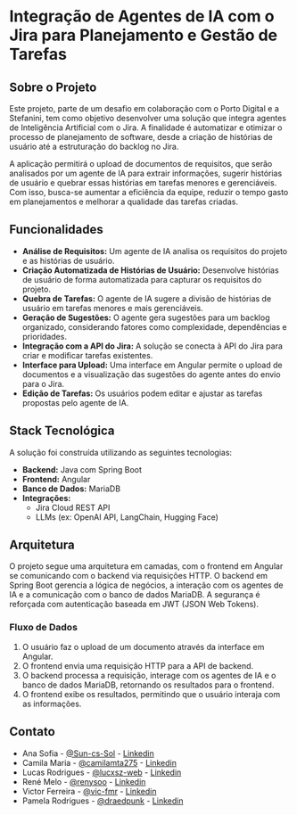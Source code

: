 # Integração de Agentes de IA com o Jira para Planejamento e Gestão de Tarefas

## Sobre o Projeto

Este projeto, parte de um desafio em colaboração com o Porto Digital e a Stefanini, tem como objetivo desenvolver uma solução que integra agentes de Inteligência Artificial com o Jira. A finalidade é automatizar e otimizar o processo de planejamento de software, desde a criação de histórias de usuário até a estruturação do backlog no Jira.

A aplicação permitirá o upload de documentos de requisitos, que serão analisados por um agente de IA para extrair informações, sugerir histórias de usuário e quebrar essas histórias em tarefas menores e gerenciáveis. Com isso, busca-se aumentar a eficiência da equipe, reduzir o tempo gasto em planejamentos e melhorar a qualidade das tarefas criadas.

## Funcionalidades

- **Análise de Requisitos:** Um agente de IA analisa os requisitos do projeto e as histórias de usuário.
- **Criação Automatizada de Histórias de Usuário:** Desenvolve histórias de usuário de forma automatizada para capturar os requisitos do projeto.
- **Quebra de Tarefas:** O agente de IA sugere a divisão de histórias de usuário em tarefas menores e mais gerenciáveis.
- **Geração de Sugestões:** O agente gera sugestões para um backlog organizado, considerando fatores como complexidade, dependências e prioridades.
- **Integração com a API do Jira:** A solução se conecta à API do Jira para criar e modificar tarefas existentes.
- **Interface para Upload:** Uma interface em Angular permite o upload de documentos e a visualização das sugestões do agente antes do envio para o Jira.
- **Edição de Tarefas:** Os usuários podem editar e ajustar as tarefas propostas pelo agente de IA.

## Stack Tecnológica

A solução foi construída utilizando as seguintes tecnologias:

- **Backend:** Java com Spring Boot
- **Frontend:** Angular
- **Banco de Dados:** MariaDB
- **Integrações:**
  - Jira Cloud REST API
  - LLMs (ex: OpenAI API, LangChain, Hugging Face)

## Arquitetura

O projeto segue uma arquitetura em camadas, com o frontend em Angular se comunicando com o backend via requisições HTTP. O backend em Spring Boot gerencia a lógica de negócios, a interação com os agentes de IA e a comunicação com o banco de dados MariaDB. A segurança é reforçada com autenticação baseada em JWT (JSON Web Tokens).

### Fluxo de Dados
1.  O usuário faz o upload de um documento através da interface em Angular.
2.  O frontend envia uma requisição HTTP para a API de backend.
3.  O backend processa a requisição, interage com os agentes de IA e o banco de dados MariaDB, retornando os resultados para o frontend.
4.  O frontend exibe os resultados, permitindo que o usuário interaja com as informações.


## Contato

- Ana Sofia - [@Sun-cs-Sol](https://github.com/Sun-cs-Sol) - [Linkedin](https://www.linkedin.com/in/ana-sofia-moura-27b003248/)
- Camila Maria - [@camilamta275](https://github.com/camilamta275) - [Linkedin](https://www.linkedin.com/in/camilamta275/)
- Lucas Rodrigues - [@lucxsz-web](https://github.com/lucxsz-web) - [Linkedin](https://www.linkedin.com/in/lucas-rodrigues-08261b2ba/)
- René Melo - [@renysoo](https://github.com/renysoo) - [Linkedin](https://www.linkedin.com/in/renelucena/)
- Victor Ferreira - [@vic-fmr](https://github.com/vic-fmr) - [Linkedin](https://www.linkedin.com/in/victor-ferreira-marques/)
- Pamela Rodrigues - [@draedpunk](https://github.com/draedpunk) - [Linkedin](https://www.linkedin.com/in/rodrigues-pamela/)
